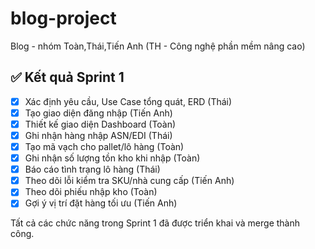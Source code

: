 # blog-project
Blog - nhóm Toàn,Thái,Tiến Anh (TH - Công nghệ phần mềm nâng cao)
## ✅ Kết quả Sprint 1
- [x] Xác định yêu cầu, Use Case tổng quát, ERD (Thái)
- [x] Tạo giao diện đăng nhập (Tiến Anh)
- [x] Thiết kế giao diện Dashboard (Toàn)
- [x] Ghi nhận hàng nhập ASN/EDI (Thái)
- [x] Tạo mã vạch cho pallet/lô hàng (Toàn)
- [x] Ghi nhận số lượng tồn kho khi nhập (Toàn)
- [x] Báo cáo tình trạng lô hàng (Thái)
- [x] Theo dõi lỗi kiểm tra SKU/nhà cung cấp (Tiến Anh)
- [x] Theo dõi phiếu nhập kho (Toàn)
- [x] Gợi ý vị trí đặt hàng tối ưu (Tiến Anh)

Tất cả các chức năng trong Sprint 1 đã được triển khai và merge thành công.
